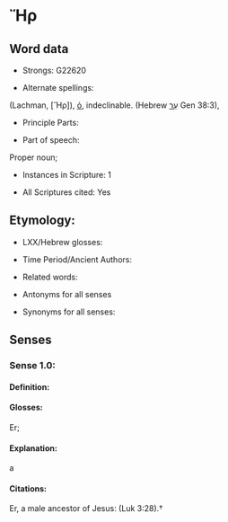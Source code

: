 # Ἤρ

<!-- Status: S2=NeedsReview -->
<!-- Lexica used for edits:BDAG, LN   -->

## Word data

* Strongs: G22620

* Alternate spellings:

(Lachman, [Ἥρ]), [ὁ](), indeclinable. (Hebrew [עֵר](//en-uhl/H6147) Gen 38:3), 

* Principle Parts: 


* Part of speech: 

Proper noun; 

* Instances in Scripture: 1

* All Scriptures cited: Yes

## Etymology: 


* LXX/Hebrew glosses: 


* Time Period/Ancient Authors: 


* Related words: 

* Antonyms for all senses

* Synonyms for all senses: 


## Senses 


### Sense  1.0: 

#### Definition: 

#### Glosses: 

Er; 

#### Explanation: 

a 

#### Citations: 

Er, a male ancestor of Jesus: (Luk 3:28).†
